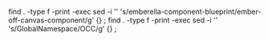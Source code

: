 find . -type f -print -exec sed -i '' 's/emberella-component-blueprint/ember-off-canvas-component/g' {} \;
find . -type f -print -exec sed -i '' 's/GlobalNamespace/OCC/g' {} \;

